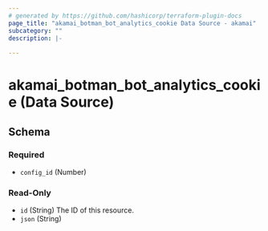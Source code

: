 ```yaml
---
# generated by https://github.com/hashicorp/terraform-plugin-docs
page_title: "akamai_botman_bot_analytics_cookie Data Source - akamai"
subcategory: ""
description: |-
  
---
```


# akamai_botman_bot_analytics_cookie (Data Source)





<!-- schema generated by tfplugindocs -->
## Schema

### Required

- `config_id` (Number)

### Read-Only

- `id` (String) The ID of this resource.
- `json` (String)
